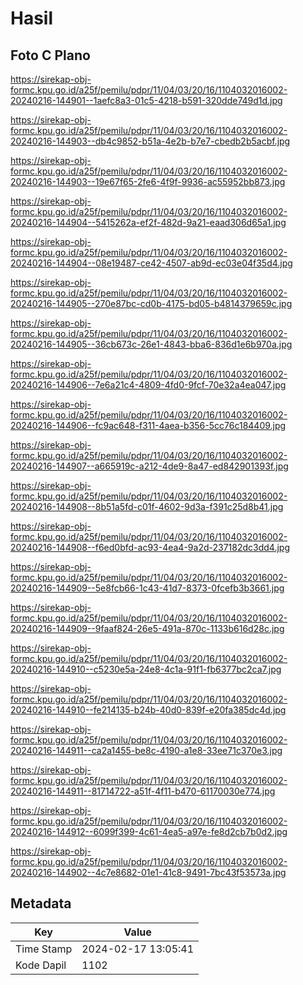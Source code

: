 # Hasil

## Foto C Plano

https://sirekap-obj-formc.kpu.go.id/a25f/pemilu/pdpr/11/04/03/20/16/1104032016002-20240216-144901--1aefc8a3-01c5-4218-b591-320dde749d1d.jpg

https://sirekap-obj-formc.kpu.go.id/a25f/pemilu/pdpr/11/04/03/20/16/1104032016002-20240216-144903--db4c9852-b51a-4e2b-b7e7-cbedb2b5acbf.jpg

https://sirekap-obj-formc.kpu.go.id/a25f/pemilu/pdpr/11/04/03/20/16/1104032016002-20240216-144903--19e67f65-2fe6-4f9f-9936-ac55952bb873.jpg

https://sirekap-obj-formc.kpu.go.id/a25f/pemilu/pdpr/11/04/03/20/16/1104032016002-20240216-144904--5415262a-ef2f-482d-9a21-eaad306d65a1.jpg

https://sirekap-obj-formc.kpu.go.id/a25f/pemilu/pdpr/11/04/03/20/16/1104032016002-20240216-144904--08e19487-ce42-4507-ab9d-ec03e04f35d4.jpg

https://sirekap-obj-formc.kpu.go.id/a25f/pemilu/pdpr/11/04/03/20/16/1104032016002-20240216-144905--270e87bc-cd0b-4175-bd05-b4814379659c.jpg

https://sirekap-obj-formc.kpu.go.id/a25f/pemilu/pdpr/11/04/03/20/16/1104032016002-20240216-144905--36cb673c-26e1-4843-bba6-836d1e6b970a.jpg

https://sirekap-obj-formc.kpu.go.id/a25f/pemilu/pdpr/11/04/03/20/16/1104032016002-20240216-144906--7e6a21c4-4809-4fd0-9fcf-70e32a4ea047.jpg

https://sirekap-obj-formc.kpu.go.id/a25f/pemilu/pdpr/11/04/03/20/16/1104032016002-20240216-144906--fc9ac648-f311-4aea-b356-5cc76c184409.jpg

https://sirekap-obj-formc.kpu.go.id/a25f/pemilu/pdpr/11/04/03/20/16/1104032016002-20240216-144907--a665919c-a212-4de9-8a47-ed842901393f.jpg

https://sirekap-obj-formc.kpu.go.id/a25f/pemilu/pdpr/11/04/03/20/16/1104032016002-20240216-144908--8b51a5fd-c01f-4602-9d3a-f391c25d8b41.jpg

https://sirekap-obj-formc.kpu.go.id/a25f/pemilu/pdpr/11/04/03/20/16/1104032016002-20240216-144908--f6ed0bfd-ac93-4ea4-9a2d-237182dc3dd4.jpg

https://sirekap-obj-formc.kpu.go.id/a25f/pemilu/pdpr/11/04/03/20/16/1104032016002-20240216-144909--5e8fcb66-1c43-41d7-8373-0fcefb3b3661.jpg

https://sirekap-obj-formc.kpu.go.id/a25f/pemilu/pdpr/11/04/03/20/16/1104032016002-20240216-144909--9faaf824-26e5-491a-870c-1133b616d28c.jpg

https://sirekap-obj-formc.kpu.go.id/a25f/pemilu/pdpr/11/04/03/20/16/1104032016002-20240216-144910--c5230e5a-24e8-4c1a-91f1-fb6377bc2ca7.jpg

https://sirekap-obj-formc.kpu.go.id/a25f/pemilu/pdpr/11/04/03/20/16/1104032016002-20240216-144910--fe214135-b24b-40d0-839f-e20fa385dc4d.jpg

https://sirekap-obj-formc.kpu.go.id/a25f/pemilu/pdpr/11/04/03/20/16/1104032016002-20240216-144911--ca2a1455-be8c-4190-a1e8-33ee71c370e3.jpg

https://sirekap-obj-formc.kpu.go.id/a25f/pemilu/pdpr/11/04/03/20/16/1104032016002-20240216-144911--81714722-a51f-4f11-b470-61170030e774.jpg

https://sirekap-obj-formc.kpu.go.id/a25f/pemilu/pdpr/11/04/03/20/16/1104032016002-20240216-144912--6099f399-4c61-4ea5-a97e-fe8d2cb7b0d2.jpg

https://sirekap-obj-formc.kpu.go.id/a25f/pemilu/pdpr/11/04/03/20/16/1104032016002-20240216-144902--4c7e8682-01e1-41c8-9491-7bc43f53573a.jpg


## Metadata

| Key        | Value               |
| ---------- | ------------------- |
| Time Stamp | 2024-02-17 13:05:41 |
| Kode Dapil | 1102                |




